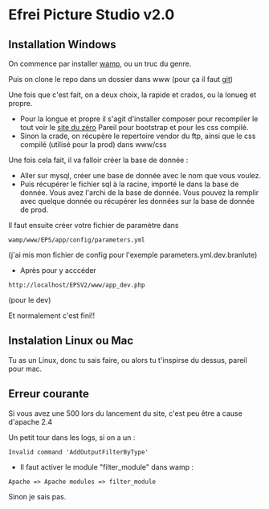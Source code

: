 Efrei Picture Studio v2.0
===

## Installation Windows

On commence par installer [wamp](http://wampserver.com), ou un truc du genre.

Puis on clone le repo dans un dossier dans www (pour ça il faut [git](https://msysgit.github.io/))

Une fois que c'est fait, on a deux choix, la rapide et crados, ou la lonueg et propre.

* Pour la longue et propre il s'agit d'installer composer pour recompiler le tout voir le [site du zéro](http://http://openclassrooms.com/courses/developpez-votre-site-web-avec-le-framework-symfony2)
Pareil pour bootstrap et pour les css compilé.
* Sinon la crade, on récupère le repertoire vendor du ftp, ainsi que le css compilé (utilisé pour la prod) dans www/css


Une fois cela fait, il va falloir créer la base de donnée :

* Aller sur mysql, créer une base de donnée avec le nom que vous voulez.
* Puis récupérer le fichier sql à la racine, importé le dans la base de donnée. Vous avez l'archi de la base de donnée.
Vous pouvez la remplir avec quelque donnée ou récupérer les données sur la base de donnée de prod.

Il faut ensuite créer votre fichier de paramètre dans 
```
wamp/www/EPS/app/config/parameters.yml 
```
(j'ai mis mon fichier de config pour l'exemple parameters.yml.dev.branlute)


* Après pour y acccéder
```
http://localhost/EPSV2/www/app_dev.php
```
 (pour le dev)

Et normalement c'est fini!!


## Instalation Linux ou Mac

Tu as un Linux, donc tu sais faire, ou alors tu t'inspirse du dessus, pareil pour mac.



## Erreur courante

Si vous avez une 500 lors du lancement du site, c'est peu être a cause d'apache 2.4

Un petit tour dans les logs, si on a un : 
```
Invalid command 'AddOutputFilterByType'
```

* Il faut activer le module "filter_module" dans wamp : 
```
Apache => Apache modules => filter_module
```

Sinon je sais pas.